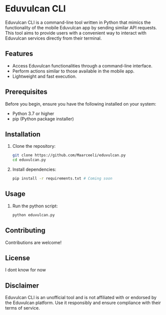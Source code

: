 # Eduvulcan CLI

Eduvulcan CLI is a command-line tool written in Python that mimics the functionality of the mobile Eduvulcan app by sending similar API requests. This tool aims to provide users with a convenient way to interact with Eduvulcan services directly from their terminal.

## Features

- Access Eduvulcan functionalities through a command-line interface.
- Perform actions similar to those available in the mobile app.
- Lightweight and fast execution.

## Prerequisites

Before you begin, ensure you have the following installed on your system:

- Python 3.7 or higher
- pip (Python package installer)

## Installation

1. Clone the repository:

   ```bash
   git clone https://github.com/Maarceeli/eduvulcan.py
   cd eduvulcan.py
   ```

2. Install dependencies:

   ```bash
   pip install -r requirements.txt # Coming soon
   ```

## Usage

1. Run the python script:
   ```bash
   python eduvulcan.py
   ```

## Contributing

Contributions are welcome!

## License

I dont know for now

## Disclaimer

Eduvulcan CLI is an unofficial tool and is not affiliated with or endorsed by the Eduvulcan platform. Use it responsibly and ensure compliance with their terms of service.
